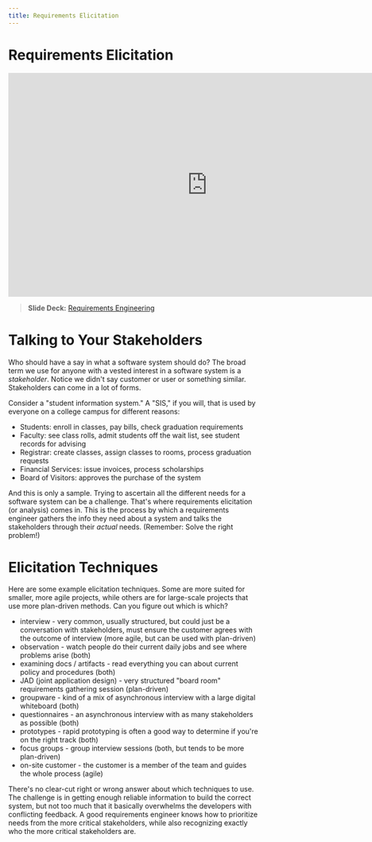```yaml
---
title: Requirements Elicitation
---
```


# Requirements Elicitation

<iframe width="800" height="450" src="https://www.youtube.com/embed/pSQRetBoaRE" frameborder="0" allow="accelerometer; autoplay; encrypted-media; gyroscope; picture-in-picture" allowfullscreen></iframe>

> __Slide Deck:__ [Requirements Engineering](https://docs.google.com/presentation/d/1lHlHBVp0VXUlOp3s9hLqi5Qc45CaguopoqGNud8i1j4/edit?usp=sharing)

# Talking to Your Stakeholders

Who should have a say in what a software system should do?  The broad term we use for anyone with a vested interest in a software system is a _stakeholder_.  Notice we didn't say customer or user or something similar.  Stakeholders can come in a lot of forms.

Consider a "student information system."  A "SIS," if you will, that is used by everyone on a college campus for different reasons:

* Students: enroll in classes, pay bills, check graduation requirements
* Faculty: see class rolls, admit students off the wait list, see student records for advising
* Registrar: create classes, assign classes to rooms, process graduation requests
* Financial Services: issue invoices, process scholarships
* Board of Visitors: approves the purchase of the system

And this is only a sample.  Trying to ascertain all the different needs for a software system can be a challenge.  That's where requirements elicitation (or analysis) comes in.  This is the process by which a requirements engineer gathers the info they need about a system and talks the stakeholders through their _actual_ needs.  (Remember: Solve the right problem!)

# Elicitation Techniques

Here are some example elicitation techniques.  Some are more suited for smaller, more agile projects, while others are for large-scale projects that use more plan-driven methods.  Can you figure out which is which?

* interview - very common, usually structured, but could just be a conversation with stakeholders, must ensure the customer agrees with the outcome of interview (more agile, but can be used with plan-driven)
* observation - watch people do their current daily jobs and see where problems arise (both)
* examining docs / artifacts - read everything you can about current policy and procedures (both)
* JAD (joint application design) - very structured "board room" requirements gathering session (plan-driven)
* groupware - kind of a mix of asynchronous interview with a large digital whiteboard (both)
* questionnaires - an asynchronous interview with as many stakeholders as possible (both)
* prototypes - rapid prototyping is often a good way to determine if you're on the right track (both) 
* focus groups - group interview sessions (both, but tends to be more plan-driven)
* on-site customer - the customer is a member of the team and guides the whole process (agile)

There's no clear-cut right or wrong answer about which techniques to use.  The challenge is in getting enough reliable information to build the correct system, but not too much that it basically overwhelms the developers with conflicting feedback.  A good requirements engineer knows how to prioritize needs from the more critical stakeholders, while also recognizing exactly who the more critical stakeholders are.